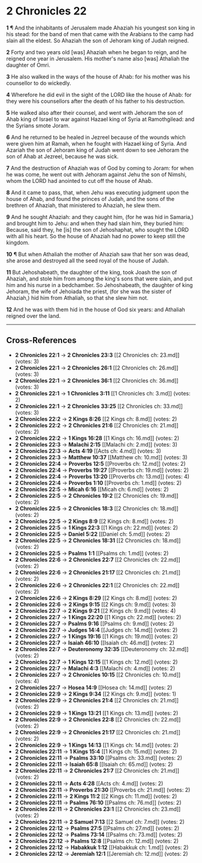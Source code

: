 # 2 Chronicles 22

**1** ¶ And the inhabitants of Jerusalem made Ahaziah his youngest son king in his stead: for the band of men that came with the Arabians to the camp had slain all the eldest. So Ahaziah the son of Jehoram king of Judah reigned.

**2** Forty and two years old [was] Ahaziah when he began to reign, and he reigned one year in Jerusalem. His mother's name also [was] Athaliah the daughter of Omri.

**3** He also walked in the ways of the house of Ahab: for his mother was his counsellor to do wickedly.

**4** Wherefore he did evil in the sight of the LORD like the house of Ahab: for they were his counsellors after the death of his father to his destruction.

**5** He walked also after their counsel, and went with Jehoram the son of Ahab king of Israel to war against Hazael king of Syria at Ramothgilead: and the Syrians smote Joram.

**6** And he returned to be healed in Jezreel because of the wounds which were given him at Ramah, when he fought with Hazael king of Syria. And Azariah the son of Jehoram king of Judah went down to see Jehoram the son of Ahab at Jezreel, because he was sick.

**7** And the destruction of Ahaziah was of God by coming to Joram: for when he was come, he went out with Jehoram against Jehu the son of Nimshi, whom the LORD had anointed to cut off the house of Ahab.

**8** And it came to pass, that, when Jehu was executing judgment upon the house of Ahab, and found the princes of Judah, and the sons of the brethren of Ahaziah, that ministered to Ahaziah, he slew them.

**9** And he sought Ahaziah: and they caught him, (for he was hid in Samaria,) and brought him to Jehu: and when they had slain him, they buried him: Because, said they, he [is] the son of Jehoshaphat, who sought the LORD with all his heart. So the house of Ahaziah had no power to keep still the kingdom.

**10** ¶ But when Athaliah the mother of Ahaziah saw that her son was dead, she arose and destroyed all the seed royal of the house of Judah.

**11** But Jehoshabeath, the daughter of the king, took Joash the son of Ahaziah, and stole him from among the king's sons that were slain, and put him and his nurse in a bedchamber. So Jehoshabeath, the daughter of king Jehoram, the wife of Jehoiada the priest, (for she was the sister of Ahaziah,) hid him from Athaliah, so that she slew him not.

**12** And he was with them hid in the house of God six years: and Athaliah reigned over the land.

---

## Cross-References

- **2 Chronicles 22:1** → **2 Chronicles 23:3** [[2 Chronicles ch: 23.md]] (votes: 3)
- **2 Chronicles 22:1** → **2 Chronicles 26:1** [[2 Chronicles ch: 26.md]] (votes: 3)
- **2 Chronicles 22:1** → **2 Chronicles 36:1** [[2 Chronicles ch: 36.md]] (votes: 3)
- **2 Chronicles 22:1** → **1 Chronicles 3:11** [[1 Chronicles ch: 3.md]] (votes: 2)
- **2 Chronicles 22:1** → **2 Chronicles 33:25** [[2 Chronicles ch: 33.md]] (votes: 3)
- **2 Chronicles 22:2** → **2 Kings 8:26** [[2 Kings ch: 8.md]] (votes: 2)
- **2 Chronicles 22:2** → **2 Chronicles 21:6** [[2 Chronicles ch: 21.md]] (votes: 2)
- **2 Chronicles 22:2** → **1 Kings 16:28** [[1 Kings ch: 16.md]] (votes: 2)
- **2 Chronicles 22:3** → **Malachi 2:15** [[Malachi ch: 2.md]] (votes: 3)
- **2 Chronicles 22:3** → **Acts 4:19** [[Acts ch: 4.md]] (votes: 3)
- **2 Chronicles 22:3** → **Matthew 10:37** [[Matthew ch: 10.md]] (votes: 3)
- **2 Chronicles 22:4** → **Proverbs 12:5** [[Proverbs ch: 12.md]] (votes: 2)
- **2 Chronicles 22:4** → **Proverbs 19:27** [[Proverbs ch: 19.md]] (votes: 2)
- **2 Chronicles 22:4** → **Proverbs 13:20** [[Proverbs ch: 13.md]] (votes: 4)
- **2 Chronicles 22:4** → **Proverbs 1:10** [[Proverbs ch: 1.md]] (votes: 2)
- **2 Chronicles 22:5** → **Micah 6:16** [[Micah ch: 6.md]] (votes: 2)
- **2 Chronicles 22:5** → **2 Chronicles 19:2** [[2 Chronicles ch: 19.md]] (votes: 2)
- **2 Chronicles 22:5** → **2 Chronicles 18:3** [[2 Chronicles ch: 18.md]] (votes: 2)
- **2 Chronicles 22:5** → **2 Kings 8:9** [[2 Kings ch: 8.md]] (votes: 2)
- **2 Chronicles 22:5** → **1 Kings 22:3** [[1 Kings ch: 22.md]] (votes: 2)
- **2 Chronicles 22:5** → **Daniel 5:22** [[Daniel ch: 5.md]] (votes: 2)
- **2 Chronicles 22:5** → **2 Chronicles 18:31** [[2 Chronicles ch: 18.md]] (votes: 2)
- **2 Chronicles 22:5** → **Psalms 1:1** [[Psalms ch: 1.md]] (votes: 2)
- **2 Chronicles 22:6** → **2 Chronicles 22:7** [[2 Chronicles ch: 22.md]] (votes: 2)
- **2 Chronicles 22:6** → **2 Chronicles 21:17** [[2 Chronicles ch: 21.md]] (votes: 2)
- **2 Chronicles 22:6** → **2 Chronicles 22:1** [[2 Chronicles ch: 22.md]] (votes: 2)
- **2 Chronicles 22:6** → **2 Kings 8:29** [[2 Kings ch: 8.md]] (votes: 2)
- **2 Chronicles 22:6** → **2 Kings 9:15** [[2 Kings ch: 9.md]] (votes: 3)
- **2 Chronicles 22:7** → **2 Kings 9:21** [[2 Kings ch: 9.md]] (votes: 4)
- **2 Chronicles 22:7** → **1 Kings 22:20** [[1 Kings ch: 22.md]] (votes: 2)
- **2 Chronicles 22:7** → **Psalms 9:16** [[Psalms ch: 9.md]] (votes: 2)
- **2 Chronicles 22:7** → **Judges 14:4** [[Judges ch: 14.md]] (votes: 2)
- **2 Chronicles 22:7** → **1 Kings 19:16** [[1 Kings ch: 19.md]] (votes: 2)
- **2 Chronicles 22:7** → **Isaiah 46:10** [[Isaiah ch: 46.md]] (votes: 2)
- **2 Chronicles 22:7** → **Deuteronomy 32:35** [[Deuteronomy ch: 32.md]] (votes: 2)
- **2 Chronicles 22:7** → **1 Kings 12:15** [[1 Kings ch: 12.md]] (votes: 2)
- **2 Chronicles 22:7** → **Malachi 4:3** [[Malachi ch: 4.md]] (votes: 2)
- **2 Chronicles 22:7** → **2 Chronicles 10:15** [[2 Chronicles ch: 10.md]] (votes: 4)
- **2 Chronicles 22:7** → **Hosea 14:9** [[Hosea ch: 14.md]] (votes: 2)
- **2 Chronicles 22:9** → **2 Kings 9:34** [[2 Kings ch: 9.md]] (votes: 1)
- **2 Chronicles 22:9** → **2 Chronicles 21:4** [[2 Chronicles ch: 21.md]] (votes: 2)
- **2 Chronicles 22:9** → **1 Kings 13:21** [[1 Kings ch: 13.md]] (votes: 2)
- **2 Chronicles 22:9** → **2 Chronicles 22:8** [[2 Chronicles ch: 22.md]] (votes: 2)
- **2 Chronicles 22:9** → **2 Chronicles 21:17** [[2 Chronicles ch: 21.md]] (votes: 2)
- **2 Chronicles 22:9** → **1 Kings 14:13** [[1 Kings ch: 14.md]] (votes: 2)
- **2 Chronicles 22:11** → **1 Kings 15:4** [[1 Kings ch: 15.md]] (votes: 2)
- **2 Chronicles 22:11** → **Psalms 33:10** [[Psalms ch: 33.md]] (votes: 2)
- **2 Chronicles 22:11** → **Isaiah 65:8** [[Isaiah ch: 65.md]] (votes: 2)
- **2 Chronicles 22:11** → **2 Chronicles 21:7** [[2 Chronicles ch: 21.md]] (votes: 2)
- **2 Chronicles 22:11** → **Acts 4:28** [[Acts ch: 4.md]] (votes: 2)
- **2 Chronicles 22:11** → **Proverbs 21:30** [[Proverbs ch: 21.md]] (votes: 2)
- **2 Chronicles 22:11** → **2 Kings 11:2** [[2 Kings ch: 11.md]] (votes: 2)
- **2 Chronicles 22:11** → **Psalms 76:10** [[Psalms ch: 76.md]] (votes: 2)
- **2 Chronicles 22:11** → **2 Chronicles 23:1** [[2 Chronicles ch: 23.md]] (votes: 2)
- **2 Chronicles 22:11** → **2 Samuel 7:13** [[2 Samuel ch: 7.md]] (votes: 2)
- **2 Chronicles 22:12** → **Psalms 27:5** [[Psalms ch: 27.md]] (votes: 2)
- **2 Chronicles 22:12** → **Psalms 73:14** [[Psalms ch: 73.md]] (votes: 2)
- **2 Chronicles 22:12** → **Psalms 12:8** [[Psalms ch: 12.md]] (votes: 2)
- **2 Chronicles 22:12** → **Habakkuk 1:12** [[Habakkuk ch: 1.md]] (votes: 2)
- **2 Chronicles 22:12** → **Jeremiah 12:1** [[Jeremiah ch: 12.md]] (votes: 2)
